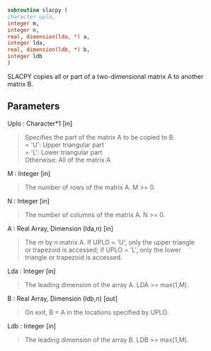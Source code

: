 ```fortran  
subroutine slacpy (  
character uplo,  
integer m,  
integer n,  
real, dimension(lda, *) a,  
integer lda,  
real, dimension(ldb, *) b,  
integer ldb  
)  
```  
  
SLACPY copies all or part of a two-dimensional matrix A to another  
matrix B.  
  
## Parameters  
Uplo : Character*1 [in]  
> Specifies the part of the matrix A to be copied to B.  
> = 'U':      Upper triangular part  
> = 'L':      Lower triangular part  
> Otherwise:  All of the matrix A  
  
M : Integer [in]  
> The number of rows of the matrix A.  M >= 0.  
  
N : Integer [in]  
> The number of columns of the matrix A.  N >= 0.  
  
A : Real Array, Dimension (lda,n) [in]  
> The m by n matrix A.  If UPLO = 'U', only the upper triangle  
> or trapezoid is accessed; if UPLO = 'L', only the lower  
> triangle or trapezoid is accessed.  
  
Lda : Integer [in]  
> The leading dimension of the array A.  LDA >= max(1,M).  
  
B : Real Array, Dimension (ldb,n) [out]  
> On exit, B = A in the locations specified by UPLO.  
  
Ldb : Integer [in]  
> The leading dimension of the array B.  LDB >= max(1,M).  
  
